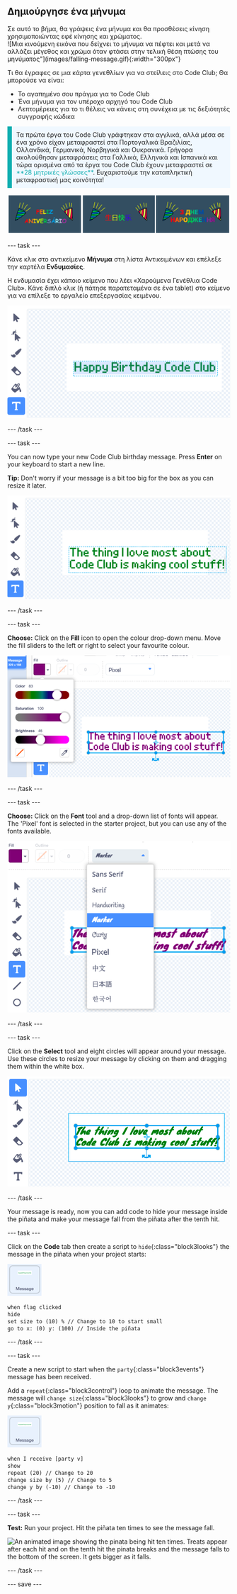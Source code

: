 ## Δημιούργησε ένα μήνυμα

<div style="display: flex; flex-wrap: wrap">
<div style="flex-basis: 200px; flex-grow: 1; margin-right: 15px;">
Σε αυτό το βήμα, θα γράψεις ένα μήνυμα και θα προσθέσεις κίνηση χρησιμοποιώντας εφέ κίνησης και χρώματος. 
</div>
<div>
![Μια κινούμενη εικόνα που δείχνει το μήνυμα να πέφτει και μετά να αλλάζει μέγεθος και χρώμα όταν φτάσει στην τελική θέση πτώσης του μηνύματος"](images/falling-message.gif){:width="300px"}
</div>
</div>

Τι θα έγραφες σε μια κάρτα γενεθλίων για να στείλεις στο Code Club; Θα μπορούσε να είναι:
+ Το αγαπημένο σου πράγμα για το Code Club
+ Ένα μήνυμα για τον υπέροχο αρχηγό του Code Club
+ Λεπτομέρειες για το τι θέλεις να κάνεις στη συνέχεια με τις δεξιότητές συγγραφής κώδικα

<p style="border-left: solid; border-width:10px; border-color: #0faeb0; background-color: aliceblue; padding: 10px;">
Τα πρώτα έργα του Code Club γράφτηκαν στα αγγλικά, αλλά μέσα σε ένα χρόνο είχαν μεταφραστεί στα Πορτογαλικά Βραζιλίας, Ολλανδικά, Γερμανικά, Νορβηγικά και Ουκρανικά. Γρήγορα ακολούθησαν μεταφράσεις στα Γαλλικά, Ελληνικά και Ισπανικά και τώρα ορισμένα από τα έργα του Code Club έχουν μεταφραστεί σε <span style="color: #0faeb0">**28 μητρικές γλώσσες**</span>. Ευχαριστούμε την καταπληκτική μεταφραστική μας κοινότητα!

![Πολλαπλές εικόνες που λένε Χαρούμενα Γενέθλια σε διάφορες μητρικές γλώσσες.](images/birthday-languages.png)
</p>

--- task ---

Κάνε κλικ στο αντικείμενο **Μήνυμα** στη λίστα Αντικειμένων και επέλεξε την καρτέλα **Ενδυμασίες**.

Η ενδυμασία έχει κάποιο κείμενο που λέει «Χαρούμενα Γενέθλια Code Club». Κάνε διπλό κλικ (ή πάτησε παρατεταμένα σε ένα tablet) στο κείμενο για να επίλεξε το εργαλείο επεξεργασίας κειμένου.

![The costume editor with Text tool selected and text highlighted.](images/text-edit.png)

--- /task ---

--- task ---

You can now type your new Code Club birthday message. Press **Enter** on your keyboard to start a new line.

**Tip:** Don't worry if your message is a bit too big for the box as you can resize it later.

![The text editor showing a new message has been typed in place of the old message.](images/new-text.png)

--- /task ---

--- task ---

**Choose:** Click on the **Fill** icon to open the colour drop-down menu. Move the fill sliders to the left or right to select your favourite colour.

![The Fill drop-down menu with sliders for colour, saturation, and brightness. The message has changed from green to purple.](images/font-colour.png)

--- /task ---

--- task ---

**Choose:** Click on the **Font** tool and a drop-down list of fonts will appear. The 'Pixel' font is selected in the starter project, but you can use any of the fonts available.

![The Font drop-down menu showing a choice of nine different fonts. The 'Marker' font has been selected.](images/font-type.png)

--- /task ---

--- task ---

Click on the **Select** tool and eight circles will appear around your message. Use these circles to resize your message by clicking on them and dragging them within the white box.

![The Select tool is highlighted and the message has small circles in each corner and at the central vertical and horizontal borer points so that it can be resized in multiple directions.](images/resize-message.png)

--- /task ---

Your message is ready, now you can add code to hide your message inside the piñata and make your message fall from the piñata after the tenth hit.

--- task ---

Click on the **Code** tab then create a script to `hide`{:class="block3looks"} the message in the piñata when your project starts:

![The Message sprite icon.](images/message-sprite.png)

```blocks3
when flag clicked
hide
set size to (10) % // Change to 10 to start small
go to x: (0) y: (100) // Inside the piñata
```

--- /task ---

--- task ---

Create a new script to start when the `party`{:class="block3events"} message has been received.

Add a `repeat`{:class="block3control"} loop to animate the message. The message will `change size`{:class="block3looks"} to grow and `change y`{:class="block3motion"} position to fall as it animates:

![The Message sprite icon.](images/message-sprite.png)

```blocks3
when I receive [party v]
show
repeat (20) // Change to 20
change size by (5) // Change to 5
change y by (-10) // Change to -10
```

--- /task ---

--- task ---

**Test:** Run your project. Hit the piñata ten times to see the message fall.

![An animated image showing the pinata being hit ten times. Treats appear after each hit and on the tenth hit the pinata breaks and the message falls to the bottom of the screen. It gets bigger as it falls.](images/falling-message.gif)

--- /task ---

--- save ---
